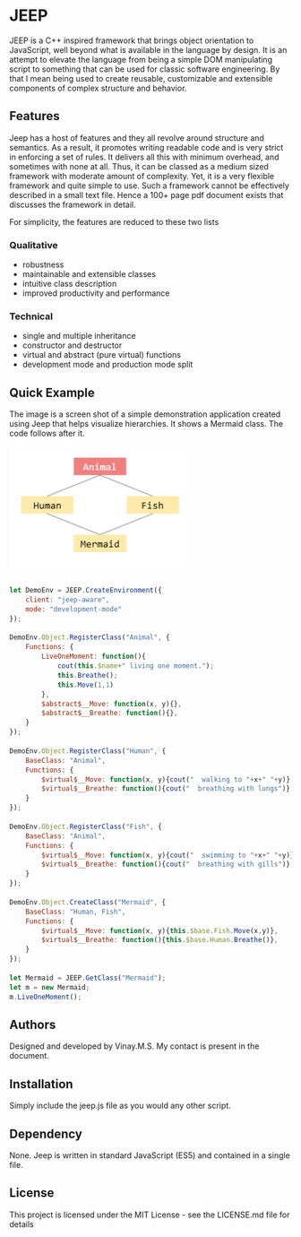 # JEEP

JEEP is a C++ inspired framework that brings object orientation to JavaScript, well beyond what is available in the language by design. It is an attempt to elevate the language from being a simple DOM manipulating script to something that can be used for classic software engineering. By that I mean being used to create reusable, customizable and extensible components of complex structure and behavior.

## Features

Jeep has a host of features and they all revolve around structure and semantics. As a result, it promotes writing readable code and is very strict in enforcing a set of rules. It delivers all this with minimum overhead, and sometimes with none at all. Thus, it can be classed as a medium sized framework with moderate amount of complexity. Yet, it is a very flexible framework and quite simple to use. Such a framework cannot be effectively described in a small text file. Hence a 100+ page pdf document exists that discusses the framework in detail.

For simplicity, the features are reduced to these two lists

### Qualitative
* robustness
* maintainable and extensible classes
* intuitive class description
* improved productivity and performance

### Technical
* single and multiple inheritance
* constructor and destructor
* virtual and abstract (pure virtual) functions
* development mode and production mode split

## Quick Example

The image is a screen shot of a simple demonstration application created using Jeep that helps visualize hierarchies. It shows a Mermaid class. The code follows after it. 

![](https://github.com/vinayms2017/JEEP/blob/master/mermaiddemo.jpg)

``` javascript

let DemoEnv = JEEP.CreateEnvironment({
    client: "jeep-aware", 
    mode: "development-mode"
});

DemoEnv.Object.RegisterClass("Animal", {
    Functions: {
        LiveOneMoment: function(){
            cout(this.$name+" living one moment.");
            this.Breathe();
            this.Move(1,1)
        },
        $abstract$__Move: function(x, y){},
        $abstract$__Breathe: function(){},
    }
});

DemoEnv.Object.RegisterClass("Human", {
    BaseClass: "Animal",
    Functions: {
        $virtual$__Move: function(x, y){cout("  walking to "+x+" "+y)},
        $virtual$__Breathe: function(){cout("  breathing with lungs")},
    }
});

DemoEnv.Object.RegisterClass("Fish", {
    BaseClass: "Animal",
    Functions: {
        $virtual$__Move: function(x, y){cout("  swimming to "+x+" "+y)},
        $virtual$__Breathe: function(){cout("  breathing with gills")},
    }
});

DemoEnv.Object.CreateClass("Mermaid", {
    BaseClass: "Human, Fish",
    Functions: {
        $virtual$__Move: function(x, y){this.$base.Fish.Move(x,y)},
        $virtual$__Breathe: function(){this.$base.Human.Breathe()},
    }
});

let Mermaid = JEEP.GetClass("Mermaid");
let m = new Mermaid;
m.LiveOneMoment();

```

## Authors

Designed and developed by Vinay.M.S. My contact is present in the document.

## Installation

Simply include the jeep.js file as you would any other script.

## Dependency

None. Jeep is written in standard JavaScript (ES5) and contained in a single file.

## License

This project is licensed under the MIT License - see the LICENSE.md file for details
